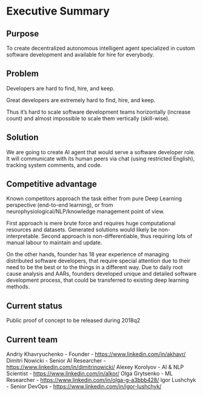# Executive Summary

## Purpose

To create decentralized autonomous intelligent agent specialized in custom
software development and available for hire for everybody.

## Problem

Developers are hard to find, hire, and keep.

Great developers are extremely hard to find, hire, and keep.

Thus it’s hard to scale software development teams horizontally (increase count)
and almost impossible to scale them vertically (skill-wise).

## Solution

We are going to create AI agent that would serve a software developer role.
It will communicate with its human peers via chat (using restricted English),
tracking system comments, and code.

## Competitive advantage

Known competitors approach the task either from pure Deep Learning perspective
(end-to-end learning), or from neurophysiological/NLP/knowledge management
point of view.

First approach is mere brute force and requires huge computational resources
and datasets.  Generated solutions would likely be non-interpretable.
Second approach is non-differentiable, thus requiring lots of manual labour
to maintain and update.

On the other hands, founder has 18 year experience of managing distributed
software developers, that require special attention due to their need to be the best or to the things in a different way.  Due to daily root cause analysis and AARs, founders developed
unique and detailed software development process, that could be transferred
to existing deep learning methods.

## Current status

Public proof of concept to be released during 2018q2

## Current team

Andriy Khavryuchenko - Founder - https://www.linkedin.com/in/akhavr/
Dimitri Nowicki - Senior AI Researcher - https://www.linkedin.com/in/dimitrinowicki/
Alexey Korolyov - AI & NLP Scientist - https://www.linkedin.com/in/alkor/
Olga Grytsenko - ML Researcher - https://www.linkedin.com/in/olga-g-a3bbb428/ 
Igor Lushchyk - Senior DevOps - https://www.linkedin.com/in/igor-lushchyk/ 

